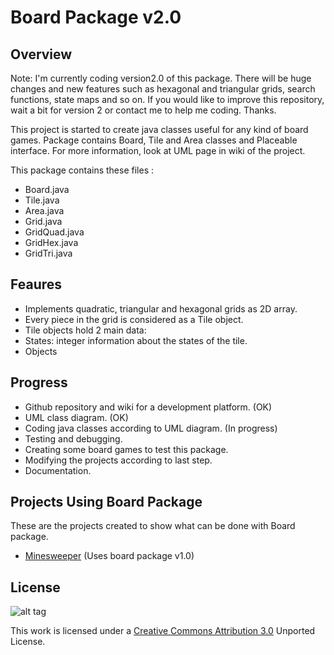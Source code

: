 Board Package v2.0
=====

Overview
--------

  Note: I'm currently coding version2.0 of this package. There will be huge changes and new features such as hexagonal and triangular grids, search functions, state maps and so on. If you would like to improve this repository, wait a bit for version 2 or contact me to help me coding. Thanks.

  This project is started to create java classes useful for any kind of board games. Package contains Board, Tile and Area classes and Placeable interface. For more information, look at UML page in wiki of the project.

This package contains these files :
 - Board.java
 - Tile.java
 - Area.java
 - Grid.java
 - GridQuad.java
 - GridHex.java
 - GridTri.java
 
Feaures
--------

 - Implements quadratic, triangular and hexagonal grids as 2D array.
 - Every piece in the grid is considered as a Tile object.
 - Tile objects hold 2 main data:
  - States: integer information about the states of the tile.
  - Objects

Progress
--------

 - Github repository and wiki for a development platform. (OK)
 - UML class diagram. (OK)
 - Coding java classes according to UML diagram. (In progress)
 - Testing and debugging.
 - Creating some board games to test this package.
 - Modifying the projects according to last step.
 - Documentation.

Projects Using Board Package
--------

  These are the projects created to show what can be done with Board package.

 - [Minesweeper](https://github.com/Shathra/mine-sweeper) (Uses board package v1.0)

License
--------

![alt tag](http://i.creativecommons.org/l/by/3.0/88x31.png)

This work is licensed under a [Creative Commons Attribution 3.0](http://creativecommons.org/licenses/by/3.0/) Unported License.
